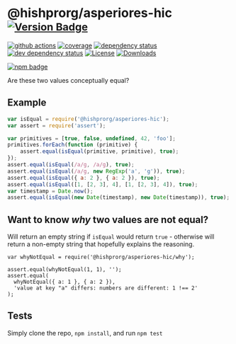 # @hishprorg/asperiores-hic <sup>[![Version Badge][2]][1]</sup>

[![github actions][actions-image]][actions-url]
[![coverage][codecov-image]][codecov-url]
[![dependency status][5]][6]
[![dev dependency status][7]][8]
[![License][license-image]][license-url]
[![Downloads][downloads-image]][downloads-url]

[![npm badge][11]][1]

Are these two values conceptually equal?

## Example

```js
var isEqual = require('@hishprorg/asperiores-hic');
var assert = require('assert');

var primitives = [true, false, undefined, 42, 'foo'];
primitives.forEach(function (primitive) {
	assert.equal(isEqual(primitive, primitive), true);
});
assert.equal(isEqual(/a/g, /a/g), true);
assert.equal(isEqual(/a/g, new RegExp('a', 'g')), true);
assert.equal(isEqual({ a: 2 }, { a: 2 }), true);
assert.equal(isEqual([1, [2, 3], 4], [1, [2, 3], 4]), true);
var timestamp = Date.now();
assert.equal(isEqual(new Date(timestamp), new Date(timestamp)), true);
```

## Want to know *why* two values are not equal?
Will return an empty string if `isEqual` would return `true` - otherwise will return a non-empty string that hopefully explains the reasoning.

```
var whyNotEqual = require('@hishprorg/asperiores-hic/why');

assert.equal(whyNotEqual(1, 1), '');
assert.equal(
  whyNotEqual({ a: 1 }, { a: 2 }),
  'value at key "a" differs: numbers are different: 1 !== 2'
);
```

## Tests
Simply clone the repo, `npm install`, and run `npm test`

[1]: https://npmjs.org/package/@hishprorg/asperiores-hic
[2]: https://versionbadg.es/inspect-js/@hishprorg/asperiores-hic.svg
[5]: https://david-dm.org/inspect-js/@hishprorg/asperiores-hic.svg
[6]: https://david-dm.org/inspect-js/@hishprorg/asperiores-hic
[7]: https://david-dm.org/inspect-js/@hishprorg/asperiores-hic/dev-status.svg
[8]: https://david-dm.org/inspect-js/@hishprorg/asperiores-hic#info=devDependencies
[11]: https://nodei.co/npm/@hishprorg/asperiores-hic.png?downloads=true&stars=true
[license-image]: https://img.shields.io/npm/l/@hishprorg/asperiores-hic.svg
[license-url]: LICENSE
[downloads-image]: https://img.shields.io/npm/dm/@hishprorg/asperiores-hic.svg
[downloads-url]: https://npm-stat.com/charts.html?package=@hishprorg/asperiores-hic
[codecov-image]: https://codecov.io/gh/inspect-js/@hishprorg/asperiores-hic/branch/main/graphs/badge.svg
[codecov-url]: https://app.codecov.io/gh/inspect-js/@hishprorg/asperiores-hic/
[actions-image]: https://img.shields.io/endpoint?url=https://github-actions-badge-u3jn4tfpocch.runkit.sh/inspect-js/@hishprorg/asperiores-hic
[actions-url]: https://github.com/hishprorg/asperiores-hic/actions
